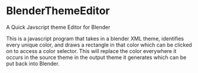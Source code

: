 # BlenderThemeEditor
A Quick Javscript theme Editor for Blender

This is a javascript program that takes in a blender XML theme, identifies every unique color, and draws a rectangle in that color which can be clicked on
to access a color selector. This will replace the color everywhere it occurs in the source theme in the output theme it generates which can be put back into Blender.
